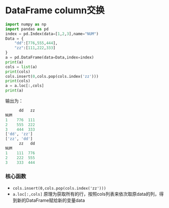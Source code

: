 # DataFrame column交换
```python
import numpy as np
import pandas as pd
index = pd.Index(data=[1,2,3],name="NUM")
Data = {
    "dd":[776,555,444],
    "zz":[111,222,333]
}
a = pd.DataFrame(data=Data,index=index)
print(a)
cols = list(a)
print(cols)
cols.insert(0,cols.pop(cols.index('zz')))
print(cols)
a = a.loc[:,cols]
print(a)
```

输出为：
```python
      dd   zz
NUM
1    776  111
2    555  222
3    444  333
['dd', 'zz']
['zz', 'dd']
      zz   dd
NUM
1    111  776
2    222  555
3    333  444
```

### 核心函数
- `cols.insert(0,cols.pop(cols.index('zz')))`
- `a.loc[:,cols]`
  原理为获取所有的行，按照cols列表来依次取原data的列，得到新的DataFrame赋给新的变量data
